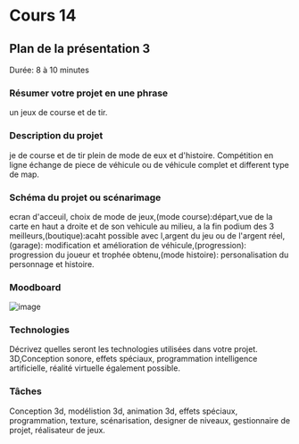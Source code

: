 # Cours 14
## Plan de la présentation 3
Durée: 8 à 10 minutes

### Résumer votre projet en une phrase
un jeux de course et de tir.  

### Description du projet 
je de course et de tir plein de mode de eux et d'histoire. Compétition en ligne échange de piece de véhicule ou de véhicule complet et
different type de map.

### Schéma du projet ou scénarimage
ecran d'acceuil, choix de mode de jeux,(mode course):départ,vue de la carte en haut a droite et de son vehicule au milieu, a la fin podium des 3 meilleurs,(boutique):acaht possible avec l,argent du jeu ou de l'argent réel,(garage): modification et amélioration de véhicule,(progression): progression du joueur et trophée obtenu,(mode histoire): personalisation du personnage et histoire.

### Moodboard
![image](https://user-images.githubusercontent.com/112128368/205173860-208bb390-afee-4610-b42d-09fae8f35516.png)


### Technologies
Décrivez quelles seront les technologies utilisées dans votre projet. 
3D,Conception sonore, effets spéciaux, programmation intelligence artificielle, réalité virtuelle également possible. 

### Tâches
Conception 3d, modélistion 3d, animation 3d, effets spéciaux, programmation, texture, scénarisation, designer de niveaux, gestionnaire de projet, réalisateur de jeux.
